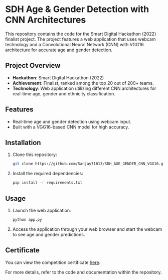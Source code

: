 # SDH Age & Gender Detection with CNN Architectures

This repository contains the code for the Smart Digital Hackathon (2022) finalist project. The project features a web application that uses webcam technology and a Convolutional Neural Network (CNN) with VGG16 architecture for accurate age and gender detection.

## Project Overview

- **Hackathon**: Smart Digital Hackathon (2022)
- **Achievement**: Finalist, ranked among the top 20 out of 200+ teams.
- **Technology**: Web application utilizing different CNN architectures for real-time age, gender and ethnicity classification.

## Features

- Real-time age and gender detection using webcam input.
- Built with a VGG16-based CNN model for high accuracy.

## Installation

1. Clone this repository:
   ```bash
   git clone https://github.com/Sanjay71013/SDH_AGE_GENDER_CNN_VGG16.git
   ```
2. Install the required dependencies:
   ```bash
   pip install -r requirements.txt
   ```

## Usage

1. Launch the web application:
   ```bash
   python app.py
   ```
2. Access the application through your web browser and start the webcam to see age and gender predictions.

## Certificate

You can view the competition certificate [here](https://drive.google.com/file/d/1DpzIiOMHGzNpPZ-jxuBo1btC4XNgGIom/view).

For more details, refer to the code and documentation within the repository.
